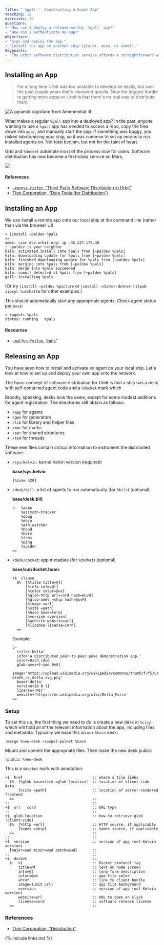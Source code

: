 ```yaml
---
title: "`%gall`:  Constructing a Novel App"
teaching: 15
exercises: 30
questions:
- "How can I deploy a release-worthy `%gall` app?"
- "How can I authenticate my app?"
objectives:
- "Sign and deploy the app."
- "Install the app on another ship (planet, moon, or comet)."
keypoints:
- "The Urbit software distribution service affords a straightforward way to deploy, update, and remove `%gall` apps."
---
```


##  Installing an App

> For a long time Urbit was too unstable to develop on easily, but over the past couple years that's improved greatly. Now the biggest hurdle to getting more apps on Urbit is that there's no real way to distribute them.

![A pyramid capstone from Amenemhat III](https://i.imgur.com/KoBYoNI.jpg)

What makes a regular `%gall` app into a deployed app?  In the past, anyone wanting to use a `%gall` app has needed to access a repo, copy the files down into `app/`, and manually start the app.  If something was buggy, you risked lobotomizing your ship, so it was common to set up moons to run installed agents on.  Not total bedlam, but not for the faint of heart.

Grid and `%docket` automate most of the process now for users.  Software distribution has now become a first-class service on Mars.

![](https://room.eu.com/images/contents/article28.jpg)

#### References

- [`~rovnys-ricfer`, “Third-Party Software Distribution in Urbit”](https://gist.github.com/belisarius222/fe93df670b776ebd276f9bd0d42f0b12)
- [Tlon Corporation, “Dojo Tools (for Distribution”)](https://urbit.org/docs/userspace/dist/tools)

##  Installing an App

We can install a remote app onto our local ship at the command line (rather than via the browser UI).

```
> |install ~paldev %pals
>=
ames: czar dev.urbit.org: ip .35.227.173.38
; ~paldev is your neighbor
kiln: activated install into %pals from [~paldev %pals]
kiln: downloading update for %pals from [~paldev %pals]
kiln: finished downloading update for %pals from [~paldev %pals]
kiln: merging into %pals from [~paldev %pals]
kiln: merge into %pals succeeded
kiln: commit detected at %pals from [~paldev %pals]
gall: installing %pals
```

(Or try `|install ~paldev %picture` or `|install ~dister-dotnet-ritpub-sipsyl %urchatfm` for other examples.)

This should automatically start any appropriate agents.  Check agent status per `desk`:

```
> +agents %pals
status: running   %pals
```

#### Resources

- [`~palfun-foslup`, “pals”](https://github.com/Fang-/suite/tree/wip/dist/pkg/pals)


##  Releasing an App

You have seen how to install and activate an agent on your local ship.  Let's look at how to set up and deploy your own app onto the network.

The basic concept of software distribution for Urbit is that a ship has a desk with self-contained agent code and a `%docket` mark which

Broadly, speaking, desks look the same, except for some modest additions for agent registration.  The directories still obtain as follows:

- `/app` for agents
- `/gen` for generators
- `/lib` for library and helper files
- `/mar` for marks
- `/sur` for shared structures
- `/ted` for threads

These new files contain critical information to instrument the distributed software:

- `/sys/kelvin`:  kernel Kelvin version (required)

    **base/sys.kelvin**:

    ```
    [%zuse 420]
    ```

- `/desk/bill`:  a list of agents to run automatically (for `%kiln`) (optional)

    **base/desk.bill**:

    ```
    :~  %acme
        %azimuth-tracker
        %dbug
        %dojo
        %eth-watcher
        %hood
        %herm
        %lens
        %ping
        %spider
    ==
    ```

- `/desk/docket`:  app metadata (for `%docket`) (optional)

    **base/sur/docket.hoon**:

    ```
    +$  clause
      $%  [%title title=@t]
          [%info info=@t]
          [%color color=@ux]
          [%glob-http url=cord hash=@uvH]
          [%glob-ames =ship hash=@uvH]
          [%image =url]
          [%site =path]
          [%base base=term]
          [%version =version]
          [%website website=url]
          [%license license=cord]
      ==
    ```

    Example:

    ```
    :~
      title+'Delta'
      info+'A distributed peer-to-peer poke demonstration app.'
      color+0xcd.cdcd
      glob-ames+[~zod 0v0]
      image+'https://upload.wikimedia.org/wikipedia/commons/thumb/f/f5/Greek_uc_delta.svg/1200px-Greek_uc_delta.svg.png'
      base+'delta'
      version+[0 0 1]
      license+'MIT'
      website+'https://en.wikipedia.org/wiki/Delta_Force'
    ==
    ```

### Setup

To set this up, the first thing we need to do is create a new desk in `%clay` which will hold all of the relevant information about the app, including files and metadata.  Typically we base this on `our` `%base` desk:

```
|merge %new-desk ~sampel-palnet %base
```

Mount and commit the appropriate files.  Then make the new desk public:

```
|public %new-desk
```


This is a `$docket` mark with annotation:

```
+$  href                                :: where a tile links
  $%  [%glob base=term =glob-location]  :: location of client-side data
      [%site =path]                     :: location of server-rendered frontend
  ==                                    ::
::                                      ::
+$  url   cord                          :: URL type
::                                      ::
+$  glob-location                       :: how to retrieve glob (client-side)
  $%  [%http =url]                      :: HTTP source, if applicable
      [%ames =ship]                     :: %ames source, if applicable
  ==                                    ::
::                                      ::
+$  version                             :: version of app (not Kelvin version)
  [major=@ud minor=@ud patch=@ud]       ::
::                                      ::
+$  docket                              ::
  $:  %1                                :: Docket protocol tag
      title=@t                          :: text on home screen
      info=@t                           :: long-form description
      color=@ux                         :: app tile color
      =href                             :: link to client bundle
      image=(unit url)                  :: app tile background
      =version                          :: version of app (not Kelvin version)
      website=url                       :: URL to open on click
      license=cord                      :: software release license
  ==                                    ::
```

### References

- [Tlon Corporation, “Distribution”](https://urbit.org/docs/userspace/dist)

{% include links.md %}
